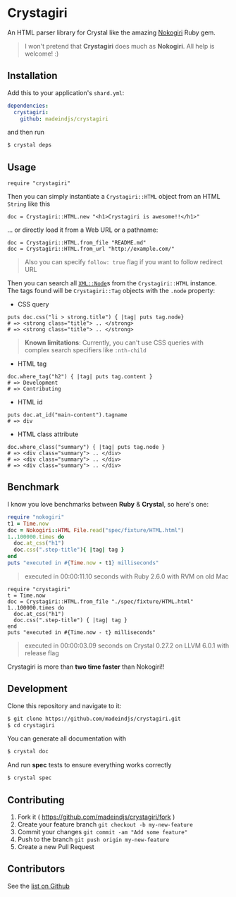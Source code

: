 # Crystagiri

An HTML parser library for Crystal like the amazing [Nokogiri](https://github.com/sparklemotion/nokogiri) Ruby gem.

> I won't pretend that **Crystagiri** does much as **Nokogiri**. All help is welcome! :)

## Installation

Add this to your application's `shard.yml`:

```yaml
dependencies:
  crystagiri:
    github: madeindjs/crystagiri
```

and then run

```bash
$ crystal deps
```

## Usage

```crystal
require "crystagiri"
```

Then you can simply instantiate  a `Crystagiri::HTML` object from an HTML `String` like this

```crystal
doc = Crystagiri::HTML.new "<h1>Crystagiri is awesome!!</h1>"
```

... or directly load it from a Web URL or a pathname:

```crystal
doc = Crystagiri::HTML.from_file "README.md"
doc = Crystagiri::HTML.from_url "http://example.com/"
```

> Also you can specify `follow: true` flag if you want to follow redirect URL

Then you can search all [`XML::Node`](https://crystal-lang.org/api/XML/Node.html)s from the `Crystagiri::HTML` instance. The tags found will be `Crystagiri::Tag` objects with the `.node` property:

* CSS query

```Crystal
puts doc.css("li > strong.title") { |tag| puts tag.node}
# => <strong class="title"> .. </strong>
# => <strong class="title"> .. </strong>
```

> **Known limitations**: Currently, you can't use CSS queries with complex search specifiers like `:nth-child`

* HTML tag

```Crystal
doc.where_tag("h2") { |tag| puts tag.content }
# => Development
# => Contributing
```

* HTML id

```Crystal
puts doc.at_id("main-content").tagname
# => div
```

* HTML class attribute

```Crystal
doc.where_class("summary") { |tag| puts tag.node }
# => <div class="summary"> .. </div>
# => <div class="summary"> .. </div>
# => <div class="summary"> .. </div>
```

## Benchmark

I know you love benchmarks between **Ruby** & **Crystal**, so here's one:

```ruby
require "nokogiri"
t1 = Time.now
doc = Nokogiri::HTML File.read("spec/fixture/HTML.html")
1..100000.times do
  doc.at_css("h1")
  doc.css(".step-title"){ |tag| tag }
end
puts "executed in #{Time.now - t1} milliseconds"
```

> executed in 00:00:11.10 seconds with Ruby 2.6.0 with RVM on old Mac

```crystal
require "crystagiri"
t = Time.now
doc = Crystagiri::HTML.from_file "./spec/fixture/HTML.html"
1..100000.times do
  doc.at_css("h1")
  doc.css(".step-title") { |tag| tag }
end
puts "executed in #{Time.now - t} milliseconds"
```

> executed in 00:00:03.09 seconds on Crystal 0.27.2 on LLVM 6.0.1 with release flag

Crystagiri is more than **two time faster** than Nokogiri!!


## Development

Clone this repository and navigate to it:

```bash
$ git clone https://github.com/madeindjs/crystagiri.git
$ cd crystagiri
```

You can generate all documentation with

```bash
$ crystal doc
```

And run **spec** tests to ensure everything works correctly

```bash
$ crystal spec
```


## Contributing

1. Fork it ( https://github.com/madeindjs/crystagiri/fork )
2. Create your feature branch `git checkout -b my-new-feature`
3. Commit your changes `git commit -am "Add some feature"`
4. Push to the branch `git push origin my-new-feature`
5. Create a new Pull Request

## Contributors

See the [list on Github](https://github.com/madeindjs/Crystagiri/graphs/contributors)
